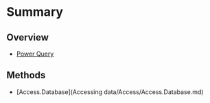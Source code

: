 # Summary

## Overview

* [Power Query](README.md)

## Methods

* [Access.Database](Accessing data/Access/Access.Database.md)